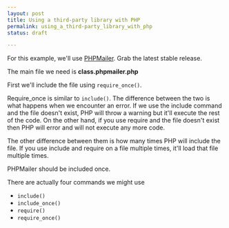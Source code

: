 ```yaml
---
layout: post
title: Using a third-party library with PHP
permalink: using_a_third-party_library_with_php
status: draft

---
```

    
For this example, we'll use [PHPMailer](https://github.com/PHPMailer/PHPMailer). Grab the latest stable release.

The main file we need is **class.phpmailer.php**

First we'll include the file using `require_once()`.

Require_once is similar to `include()`. The difference between the two is what happens when we encounter an error. If we use the include command and the file doesn't exist, PHP will throw a warning but it'll execute the rest of the code. On the other hand, if you use require and the file doesn't exist then PHP will error and will not execute any more code.

The other difference between them is how many times PHP will include the file. If you use include and require on a file multiple times, it'll load that file multiple times.

PHPMailer should be included once.

There are actually four commands we might use

- `include()`
- `include_once()`
- `require()`
- `require_once()`